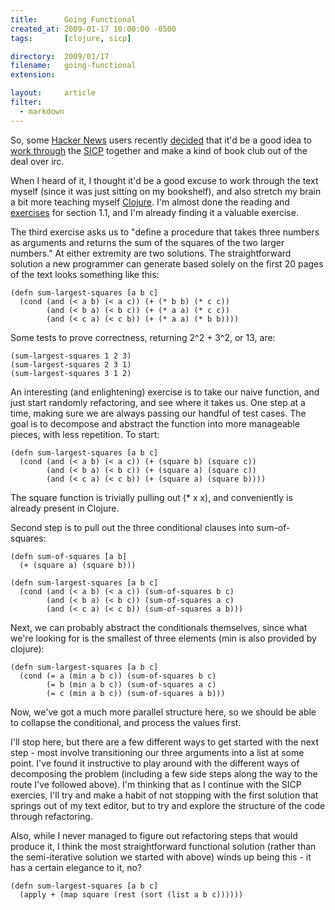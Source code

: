```yaml
---
title:      Going Functional
created_at: 2009-01-17 10:00:00 -0500
tags:       [clojure, sicp]

directory:  2009/01/17
filename:   going-functional
extension:  

layout:     article
filter:
  - markdown
---
```

So, some [Hacker News][] users recently [decided][] that it'd be a good idea to [work through][] the [SICP][] together and make a kind of book club out of the deal over irc.

When I heard of it, I thought it'd be a good excuse to work through the text myself (since it was just sitting on my bookshelf), and also stretch my brain a bit more teaching myself [Clojure][].  I'm almost done the reading and [exercises][] for section 1.1, and I'm already finding it a valuable exercise.

[Hacker News]: http://news.ycombinator.com/
[decided]: http://news.ycombinator.com/item?id=428248
[work through]: http://groups.google.com/group/hacker-news-reads-sicp/
[SICP]: http://mitpress.mit.edu/sicp/
[Clojure]: http://clojure.org/
[exercises]: http://github.com/jamie/sicp/

The third exercise asks us to "define a procedure that takes three numbers as arguments and returns the sum of the squares of the two larger numbers."  At either extremity are two solutions.  The straightforward solution a new programmer can generate based solely on the first 20 pages of the text looks something like this:

    (defn sum-largest-squares [a b c]
      (cond (and (< a b) (< a c)) (+ (* b b) (* c c))
            (and (< b a) (< b c)) (+ (* a a) (* c c))
            (and (< c a) (< c b)) (+ (* a a) (* b b))))

Some tests to prove correctness, returning 2^2 + 3^2, or 13, are:

    (sum-largest-squares 1 2 3)
    (sum-largest-squares 2 3 1)
    (sum-largest-squares 3 1 2)

An interesting (and enlightening) exercise is to take our naive function, and just start randomly refactoring, and see where it takes us.  One step at a time, making sure we are always passing our handful of test cases.  The goal is to decompose and abstract the function into more manageable pieces, with less repetition.  To start:

    (defn sum-largest-squares [a b c]
      (cond (and (< a b) (< a c)) (+ (square b) (square c))
            (and (< b a) (< b c)) (+ (square a) (square c))
            (and (< c a) (< c b)) (+ (square a) (square b))))

The square function is trivially pulling out (* x x), and conveniently is already present in Clojure.

Second step is to pull out the three conditional clauses into sum-of-squares:

    (defn sum-of-squares [a b]
      (+ (square a) (square b)))

    (defn sum-largest-squares [a b c]
      (cond (and (< a b) (< a c)) (sum-of-squares b c)
            (and (< b a) (< b c)) (sum-of-squares a c)
            (and (< c a) (< c b)) (sum-of-squares a b)))

Next, we can probably abstract the conditionals themselves, since what we're looking for is the smallest of three elements (min is also provided by clojure):

    (defn sum-largest-squares [a b c]
      (cond (= a (min a b c)) (sum-of-squares b c)
            (= b (min a b c)) (sum-of-squares a c)
            (= c (min a b c)) (sum-of-squares a b)))

Now, we've got a much more parallel structure here, so we should be able to collapse the conditional, and process the values first.

I'll stop here, but there are a few different ways to get started with the next step - most involve transitioning our three arguments into a list at some point.  I've found it instructive to play around with the different ways of decomposing the problem (including a few side steps along the way to the route I've followed above).  I'm thinking that as I continue with the SICP exercies, I'll try and make a habit of not stopping with the first solution that springs out of my text editor, but to try and explore the structure of the code through refactoring.

Also, while I never managed to figure out refactoring steps that would produce it, I think the most straightforward functional solution (rather than the semi-iterative solution we started with above) winds up being this - it has a certain elegance to it, no?

    (defn sum-largest-squares [a b c]
      (apply + (map square (rest (sort (list a b c))))))

